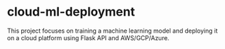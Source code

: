 # cloud-ml-deployment
This project focuses on training a machine learning model and deploying it on a cloud platform using Flask API and AWS/GCP/Azure.
